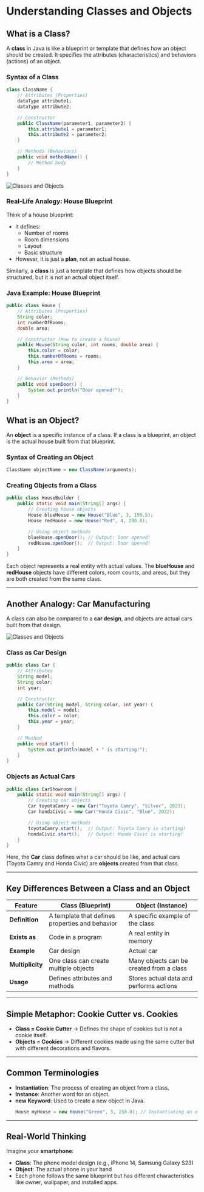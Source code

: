 # Understanding Classes and Objects 

## What is a Class?
A **class** in Java is like a blueprint or template that defines how an object should be created. It specifies the attributes (characteristics) and behaviors (actions) of an object.

### Syntax of a Class
```java
class ClassName {
    // Attributes (Properties)
    dataType attribute1;
    dataType attribute2;

    // Constructor
    public ClassName(parameter1, parameter2) {
        this.attribute1 = parameter1;
        this.attribute2 = parameter2;
    }

    // Methods (Behaviors)
    public void methodName() {
        // Method body
    }
}
```

![Classes and Objects](https://www.tutorialrepublic.com/lib/images/class-object-relationship-illustration.png "Classes")

### Real-Life Analogy: House Blueprint
Think of a house blueprint:
- It defines:
  - Number of rooms
  - Room dimensions
  - Layout
  - Basic structure
- However, it is just a **plan**, not an actual house.

Similarly, a **class** is just a template that defines how objects should be structured, but it is not an actual object itself.


### Java Example: House Blueprint
```java
public class House {
    // Attributes (Properties)
    String color;
    int numberOfRooms;
    double area;

    // Constructor (How to create a house)
    public House(String color, int rooms, double area) {
        this.color = color;
        this.numberOfRooms = rooms;
        this.area = area;
    }

    // Behavior (Methods)
    public void openDoor() {
        System.out.println("Door opened!");
    }
}
```

## What is an Object?
An **object** is a specific instance of a class. If a class is a blueprint, an object is the actual house built from that blueprint.

### Syntax of Creating an Object
```java
ClassName objectName = new ClassName(arguments);
```


### Creating Objects from a Class
```java
public class HouseBuilder {
    public static void main(String[] args) {
        // Creating house objects
        House blueHouse = new House("Blue", 3, 150.5);
        House redHouse = new House("Red", 4, 200.0);

        // Using object methods
        blueHouse.openDoor(); // Output: Door opened!
        redHouse.openDoor();  // Output: Door opened!
    }
}
```

Each object represents a real entity with actual values. The **blueHouse** and **redHouse** objects have different colors, room counts, and areas, but they are both created from the same class.

---

## Another Analogy: Car Manufacturing
A class can also be compared to a **car design**, and objects are actual cars built from that design.

![Classes and Objects](https://miro.medium.com/v2/resize:fit:1400/1*CM0Jy_kA06FwPx0O432RxA.png "Classes")

### Class as Car Design
```java
public class Car {
    // Attributes
    String model;
    String color;
    int year;

    // Constructor
    public Car(String model, String color, int year) {
        this.model = model;
        this.color = color;
        this.year = year;
    }

    // Method
    public void start() {
        System.out.println(model + " is starting!");
    }
}
```

### Objects as Actual Cars
```java
public class CarShowroom {
    public static void main(String[] args) {
        // Creating car objects
        Car toyotaCamry = new Car("Toyota Camry", "Silver", 2023);
        Car hondaCivic = new Car("Honda Civic", "Blue", 2022);

        // Using object methods
        toyotaCamry.start();  // Output: Toyota Camry is starting!
        hondaCivic.start();   // Output: Honda Civic is starting!
    }
}
```

Here, the **Car** class defines what a car should be like, and actual cars (Toyota Camry and Honda Civic) are **objects** created from that class.

---

## Key Differences Between a Class and an Object

| Feature        | Class (Blueprint) | Object (Instance) |
|---------------|----------------|-----------------|
| **Definition** | A template that defines properties and behavior | A specific example of the class |
| **Exists as**  | Code in a program | A real entity in memory |
| **Example**   | Car design | Actual car |
| **Multiplicity** | One class can create multiple objects | Many objects can be created from a class |
| **Usage** | Defines attributes and methods | Stores actual data and performs actions |

---

## Simple Metaphor: Cookie Cutter vs. Cookies
- **Class = Cookie Cutter** → Defines the shape of cookies but is not a cookie itself.
- **Objects = Cookies** → Different cookies made using the same cutter but with different decorations and flavors.

---

## Common Terminologies
- **Instantiation**: The process of creating an object from a class.
- **Instance**: Another word for an object.
- **new Keyword**: Used to create a new object in Java.
  ```java
  House myHouse = new House("Green", 5, 250.0); // Instantiating an object
  ```

---

## Real-World Thinking
Imagine your **smartphone**:
- **Class**: The phone model design (e.g., iPhone 14, Samsung Galaxy S23)
- **Object**: The actual phone in your hand
- Each phone follows the same blueprint but has different characteristics like owner, wallpaper, and installed apps.

